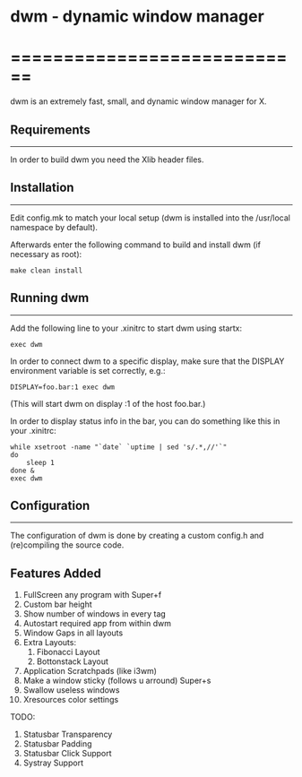 # dwm - dynamic window manager
# ============================
dwm is an extremely fast, small, and dynamic window manager for X.


## Requirements
------------
In order to build dwm you need the Xlib header files.


## Installation
------------
Edit config.mk to match your local setup (dwm is installed into
the /usr/local namespace by default).

Afterwards enter the following command to build and install dwm (if
necessary as root):

    make clean install


## Running dwm
-----------
Add the following line to your .xinitrc to start dwm using startx:

    exec dwm

In order to connect dwm to a specific display, make sure that
the DISPLAY environment variable is set correctly, e.g.:

    DISPLAY=foo.bar:1 exec dwm

(This will start dwm on display :1 of the host foo.bar.)

In order to display status info in the bar, you can do something
like this in your .xinitrc:

    while xsetroot -name "`date` `uptime | sed 's/.*,//'`"
    do
    	sleep 1
    done &
    exec dwm


## Configuration
-------------
The configuration of dwm is done by creating a custom config.h
and (re)compiling the source code.

## Features Added
1. FullScreen any program with Super+f
2. Custom bar height
3. Show number of windows in every tag
4. Autostart required app from within dwm
5. Window Gaps in all layouts
6. Extra Layouts:
	1. Fibonacci Layout
	2. Bottonstack Layout
7. Application Scratchpads (like i3wm)
8. Make a window sticky (follows u arround) Super+s
9. Swallow useless windows
10. Xresources color settings

TODO:
1. Statusbar Transparency
2. Statusbar Padding
3. Statusbar Click Support
4. Systray Support
